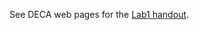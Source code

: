 See DECA web pages for the [Lab1 handout](https://intranet.ee.ic.ac.uk/t.clarke/arch/deca/lecs/Lab23_1_ALU.pdf).
